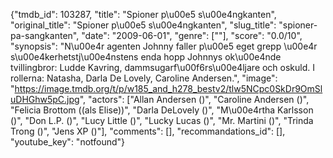 {"tmdb_id": 103287, "title": "Spioner p\u00e5 s\u00e4ngkanten", "original_title": "Spioner p\u00e5 s\u00e4ngkanten", "slug_title": "spioner-pa-sangkanten", "date": "2009-06-01", "genre": [""], "score": "0.0/10", "synopsis": "N\u00e4r agenten Johnny faller p\u00e5 eget grepp \u00e4r s\u00e4kerhetstj\u00e4nstens enda hopp Johnnys ok\u00e4nde tvillingbror: Ludde Kavring, dammsugarf\u00f6rs\u00e4ljare och oskuld.  I rollerna: Natasha, Darla De Lovely, Caroline Andersen.", "image": "https://image.tmdb.org/t/p/w185_and_h278_bestv2/tlw5NCpc0SkDr9OmSluDHGhw5pC.jpg", "actors": ["Allan Andersen ()", "Caroline Andersen ()", "Felicia Brottom ((als Elise))", "Darla DeLovely ()", "M\u00e4rtha Karlsson ()", "Don L.P. ()", "Lucy Little ()", "Lucky Lucas ()", "Mr. Martini ()", "Trinda Trong ()", "Jens XP ()"], "comments": [], "recommandations_id": [], "youtube_key": "notfound"}